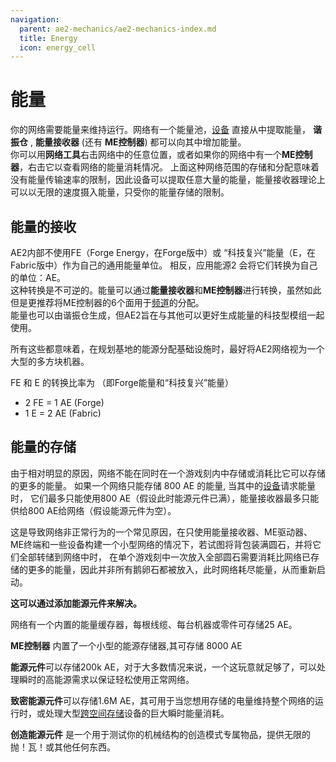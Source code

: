 ```yaml
---
navigation:
  parent: ae2-mechanics/ae2-mechanics-index.md
  title: Energy
  icon: energy_cell
---
```


# 能量

你的网络需要能量来维持运行。网络有一个能量池，[设备](../ae2-mechanics/devices.md) 直接从中提取能量，
**谐振仓** , **能量接收器** (还有 **ME控制器**) 都可以向其中增加能量。   
你可以用**网络工具**右击网络中的任意位置，或者如果你的网络中有一个**ME控制器**，右击它以查看网络的能量消耗情况。
上面这种网络范围的存储和分配意味着没有能量传输速率的限制，因此设备可以提取任意大量的能量，能量接收器理论上可以以无限的速度摄入能量，只受你的能量存储的限制。

## 能量的接收

AE2内部不使用FE（Forge Energy，在Forge版中）或 “科技复兴”能量（E，在Fabric版中）作为自己的通用能量单位。 相反，应用能源2 会将它们转换为自己的单位：AE。  
这种转换是不可逆的。能量可以通过**能量接收器**和**ME控制器**进行转换，虽然如此但是更推荐将ME控制器的6个面用于[频道](../ae2-mechanics/channels.md)的分配。  
能量也可以由谐振仓生成，但AE2旨在与其他可以更好生成能量的科技型模组一起使用。  

所有这些都意味着，在规划基地的能源分配基础设施时，最好将AE2网络视为一个大型的多方块机器。

FE 和 E 的转换比率为 （即Forge能量和“科技复兴”能量）

*   2 FE = 1 AE (Forge)
*   1 E  = 2 AE (Fabric)

## 能量的存储

由于相对明显的原因，网络不能在同时在一个游戏刻内中存储或消耗比它可以存储的更多的能量。
如果一个网络只能存储 800 AE 的能量, 当其中的[设备](../ae2-mechanicals/devices.md)请求能量时，
它们最多只能使用800 AE（假设此时能源元件已满），能量接收器最多只能供给800 AE给网络（假设能源元件为空）。

这是导致网络非正常行为的一个常见原因，在只使用能量接收器、ME驱动器、ME终端和一些设备构建一个小型网络的情况下，若试图将背包装满圆石，并将它们全部转储到网络中时，
在单个游戏刻中一次放入全部圆石需要消耗比网络已存储的更多的能量，因此并非所有鹅卵石都被放入，此时网络耗尽能量，从而重新启动。

**这可以通过添加能源元件来解决。**

网络有一个内置的能量缓存器，每根线缆、每台机器或零件可存储25 AE。

**ME控制器** 内置了一个小型的能源存储器,其可存储 8000 AE

**能源元件**可以存储200k AE，对于大多数情况来说，一个这玩意就足够了，可以处理瞬时的高能源需求以保证轻松使用正常网络。

**致密能源元件**可以存储1.6M AE，其可用于当您想用存储的电量维持整个网络的运行时，或处理大型[跨空间存储](spatial-io.md)设备的巨大瞬时能量消耗。

**创造能源元件** 是一个用于测试你的机械结构的创造模式专属物品，提供无限的 抛！瓦！或其他任何东西。
